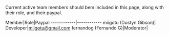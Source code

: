 Current active team members should bem included in this page, along with their role, and their paypal.

Member|Role|Paypal
------------|------------
miigotu (Dustyn Gibson)| Developer|miigotu@gmail.com
fernandog (Fernando G)|Moderator|